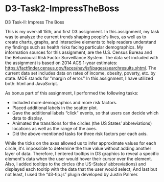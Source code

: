 # D3-Task2-ImpressTheBoss
D3 Task-II: Impress The Boss

This is my over-all 15th, and first D3 assignment. In this assignment, my task was to analyze the current trends shaping people's lives, as well as to create charts, graphs, and interactive elements to help readers understand my findings such as health risks facing particular demographics. My information sources for this assignment, are the U.S. Census Bureau and the Behavioural Risk Factor Surveillance System.
The data set included with the assignment is based on 2014 ACS 1-year estimates: https://factfinder.census.gov/faces/nav/jsf/pages/searchresults.xhtml. The current data set includes data on rates of income, obesity, poverty, etc. by state. MOE stands for "margin of error."
In this assignment, I have utilized both: html and JavaScript.

As bonus part of this assignment, I performed the following tasks:
-	Included more demographics and more risk factors.
-	Placed additional labels in the scatter plot.
-	Gave the additional labels “click” events, so that users can decide which data to display.
-	Animated the transitions for the circles (the US States’ abbreviations) locations as well as the range of the axes.
-	Did the above-mentioned tasks for three risk factors per each axis.

While the ticks on the axes allowed us to infer approximate values for each circle, it's impossible to determine the true value without adding another layer of data. Therefore, I entered tooltips in D3 graphics to reveal a specific element's data when the user would hover their cursor over the element. Also, I added tooltips to the circles (the US-States’ abbreviations) and displayed each tooltip with the data that the user would select; And last but not least, I used the “d3-tip.js” plugin developed by Justin Palmer.